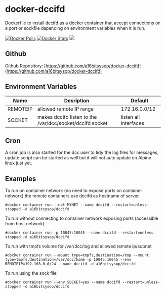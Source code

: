 # docker-dccifd
Dockerfile to install [dccifd](https://www.dcc-servers.net/dcc/) as a docker container that accept connections on a port or sockfile depending on environment variables when it is run.

[![Docker Pulls](https://img.shields.io/docker/pulls/a16bitsysop/dccifd.svg?style=flat-square)](https://hub.docker.com/r/a16bitsysop/dccifd/)
[![Docker Stars](https://img.shields.io/docker/stars/a16bitsysop/dccifd.svg?style=flat-square)](https://hub.docker.com/r/a16bitsysop/dccifd/)
[![](https://images.microbadger.com/badges/version/a16bitsysop/dccifd.svg)](https://microbadger.com/images/a16bitsysop/dccifd "Get your own version badge on microbadger.com")

## Github
Github Repository: [https://github.com/a16bitsysop/docker-dccifd](https://github.com/a16bitsysop/docker-dccifd)

## Environment Variables
| Name     | Desription                                               | Default               |
| -------- | -------------------------------------------------------- | --------------------- |
| REMOTEIP | allowed remote IP range                                  | 172.16.0.0/12         |
| SOCKET   | makes dccifd listen to the /var/dcc/socket/dccifd socket | listen all interfaces |

## Cron
A cron job is also started for the dcc user to tidy the log files for messages, update script can be started as well but it will not auto update
on Alpine linux just yet.

## Examples
To run on container network (no need to expose ports on container network) the remote containers use dccifd as hostname of server
```
#docker container run --net MYNET --name dccifd --restart=unless-stopped -d a16bitsysop/dccifd
```

To run without connecting to container network exposing ports (accessible from host network)
```
#docker container run -p 10045:10045 --name dccifd --restart=unless-stopped -d a16bitsysop/dccifd
```

To run with tmpfs volume for /var/dcc/log and allowed remote ip/subnet
```
#docker container run --mount type=tmpfs,destination=/tmp --mount type=tmpfs,destination=/var/dcc/home -p 10045:10045 --env REMOTEIP=192.168.0.0/24 --name dccifd -d a16bitsysop/dccifd
```

To run using the sock file
```
#docker container run --env SOCKET=yes --name dccifd --restart=unless-stopped -d a16bitsysop/dccifd
```
